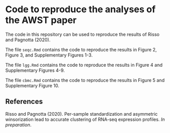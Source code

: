 # Code to reproduce the analyses of the AWST paper

The code in this repository can be used to reproduce the results of Risso and Pagnotta (2020).

The file `seqc.Rmd` contains the code to reproduce the results in Figure 2, Figure 3, and Supplementary Figures 1-3.

The file `lgg.Rmd` contains the code to reproduce the results in Figure 4 and Supplementary Figures 4-9.

The file `cbmc.Rmd` contains the code to reproduce the results in Figure 5 and Supplementary Figure 10.


## References

Risso and Pagnotta (2020). Per-sample standardization and asymmetric winsorization lead to accurate clustering of RNA-seq expression profiles. _In preparation_.